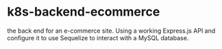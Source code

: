 # k8s-backend-ecommerce
the back end for an e-commerce site. Using a working Express.js API and configure it to use Sequelize to interact with a MySQL database.
